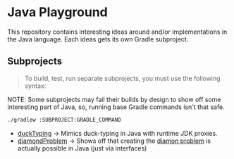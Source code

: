 # Java Playground

This repository contains interesting ideas around and/or implementations in the Java language. Each
ideas gets its own Gradle subproject.

## Subprojects

> To build, test, run separate subprojects, you must use the following syntax:

NOTE: Some subprojects may fail their builds by design to show off some interesting part of Java,
so, running base Gradle commands isn't that safe.

```bash
./gradlew :SUBPROJECT:GRADLE_COMMAND
```

- [duckTyping](./duckTyping/src/main/java/playground/duck/typing/TypeCoercer.java) -> Mimics
  duck-typing in Java with runtime JDK proxies.
- [diamondProblem](./diamondProblem/src/main/java/playground/diamond/problem/DiamondProblem.java)
  -> Shows off that creating the [diamon problem](https://en.wikipedia.org/wiki/Multiple_inheritance)
  is actually possible in Java (just via interfaces)
